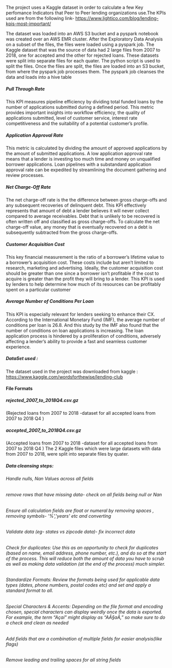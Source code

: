 The project uses a Kaggle dataset in order to calculate a few Key perfomance Indicators that Peer to Peer lending organizations use.The KPIs used are from the following link-
https://www.lightico.com/blog/lending-kpis-most-important/

The dataset was loaded into an AWS S3 bucket and a pyspark notebook was created over an AWS EMR cluster. After the Exploratory Data Analysis on a subset of the files, the files were loaded using a pyspark job.
The Kaggle dataset that was the source of data had 2 large files from 2007 to 2018, one for accepted amd the other for rejected loans. These datasets were split into separate files for each quater. The python script is used to split the files.
Once the files are split, the files are loaded into an S3 bucket, from where the pyspark job processes them. The pyspark job cleanses the data and loads into a hive table


##### Pull Through Rate
This KPI measures pipeline efficiency by dividing total funded loans by the number of applications submitted during a defined period. This metric provides important insights into workflow efficiency, the quality of applications submitted, level of customer service, interest rate competitiveness and the suitability of a potential customer’s profile.
##### Application Approval Rate
This metric is calculated by dividing the amount of approved applications by the amount of submitted applications.
A low application approval rate means that a lender is investing too much time and money on unqualified borrower applications. Loan pipelines with a substandard application approval rate can be expedited by streamlining the document gathering and review processes.
##### Net Charge-Off Rate
The net charge-off rate is the the difference between gross charge-offs and any subsequent recoveries of delinquent debt. This KPI effectively represents that amount of debt a lender believes it will never collect compared to average receivables. Debt that is unlikely to be recovered is often written off and classified as gross charge-offs. To calculate the net charge-off value, any money that is eventually recovered on a debt is subsequently subtracted from the gross charge-offs.
##### Customer Acquisition Cost
This key financial measurement is the ratio of a borrower’s lifetime value to a borrower’s acquisition cost. These costs include but aren’t limited to research, marketing and advertising. Ideally, the customer acquisition cost should be greater than one since a borrower isn’t profitable if the cost to acquire is greater than the profit they will bring to a lender. This KPI is used by lenders to help determine how much of its resources can be profitably spent on a particular customer
##### Average Number of Conditions Per Loan
This KPI is especially relevant for lenders seeking to enhance their CX. According to the International Monetary Fund (IMF), the average number of conditions per loan is 26.8. And this study by the IMF also found that the number of conditions on loan applications is increasing. The loan application process is hindered by a proliferation of conditions, adversely affecting a lender’s ability to provide a fast and seamless customer experience.


##### DataSet used :
The dataset used in the project was downloaded from kaggle :
https://www.kaggle.com/wordsforthewise/lending-club
#### File Formats
##### rejected_2007_to_2018Q4.csv.gz
(Rejected loans from 2007 to 2018 -dataset for all accepted loans from 2007 to 2018 Q4 )
##### accepted_2007_to_2018Q4.csv.gz
(Accepted loans from 2007 to 2018 -dataset for all accepted loans from 2007 to 2018 Q4 )
The 2 Kaggle files which were large datasets with data from 2007 to 2018, were split into separate files by quater.

##### Data cleansing steps: 
###### Handle nulls, Nan Values across all fields 
###### remove rows that have missing data- check on all fields being null or Nan 
###### Ensure all calculation fields are float or numeral by removing spaces , removing symbols- '%','years' etc and converting
###### Validate data (eg- states vs zipcode data)- fix incorrect data
###### Check for duplicates: Use this as an opportunity to check for duplicates (based on name, email address, phone number, etc.), and do so at the start of the process. This will reduce both the amount of data you have to scrub as well as making data validation (at the end of the process) much simpler. 
###### Standardize Formats: Review the formats being used for applicable data types (dates, phone numbers, postal codes etc) and set and apply a standard format to all. 
###### Special Characters & Accents: Depending on the file format and encoding chosen, special characters can display weirdly once the data is exported. For example, the term “Açaí” might display as “AÃ§aÃ,”­ so make sure to do a check and clean as needed
###### Add fields that are a combination of multiple fields for easier analysis(like flags)
###### Remove leading and trailing spaces for all string fields
